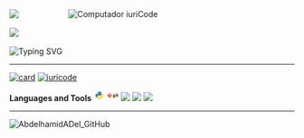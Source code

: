 <img src="https://raw.githubusercontent.com/MicaelliMedeiros/micaellimedeiros/master/image/computer-illustration.png" min-width="400px" max-width="400px" width="400px" align="right" alt="Computador iuriCode">

<img src="https://img.shields.io/static/v1?label=Overview&message=Abdelhamid&color=A760FF&style=for-the-badge&logo=GitHub">

![](https://komarev.com/ghpvc/?username=AbdelhamidADel&color=blueviolet)  

![Typing SVG](https://readme-typing-svg.herokuapp.com?font=Architects+Daughter&color=2C3E50&size=30&lines=Hey!+It's+Abdelhamid;I'm+a+Data+Scientist...;Looking+to+Collaborate+or;Work+On+DS+Projects)

--------------------------------------------------
[![card](https://github-readme-stats.vercel.app/api?username=AbdelhamidADel&theme=default)](https://github.com/iuricode/)
[![iuricode](https://github-readme-stats.vercel.app/api/top-langs/?username=AbdelhamidADel&hide=html&layout=compact&theme=default)](https://github.com/iuricode/)

**Languages and Tools**
<code><img height="20" src="https://raw.githubusercontent.com/github/explore/80688e429a7d4ef2fca1e82350fe8e3517d3494d/topics/python/python.png"></code>
<code><img height="20" src="https://raw.githubusercontent.com/github/explore/80688e429a7d4ef2fca1e82350fe8e3517d3494d/topics/git/git.png"></code>
<code><img height="20" src="https://github.com/microsoft/PowerBI-Icons/blob/main/PNG/Power-BI.png"></code>
<code><img height="20" src="https://upload.wikimedia.org/wikipedia/commons/3/38/Jupyter_logo.svg"></code>
<code><img height="20" src="https://icon-library.com/images/terminal-icon-png/terminal-icon-png-0.jpg"></code>

--------------------------------------------------
![AbdelhamidADel_GitHub](https://user-images.githubusercontent.com/104658866/172026743-ace9d8a5-c83d-4e50-88c7-2ddf213788ab.png)
